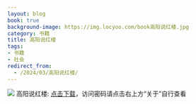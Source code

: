```yaml
---
layout: blog
book: true
background-image: https://img.locyoo.com/book高阳说红楼.jpg
category: 书籍
title: 高阳说红楼
tags:
- 书籍
- 社会
redirect_from:
  - /2024/03/高阳说红楼/
---
```

![](https://img.locyoo.com/book高阳说红楼.jpg)
高阳说红楼: <a name = "ref1" href="https://089m.com/f/50983618-1314175727-7c393a?p=3619">点击下载</a>，访问密码请点击右上方“关于”自行查看